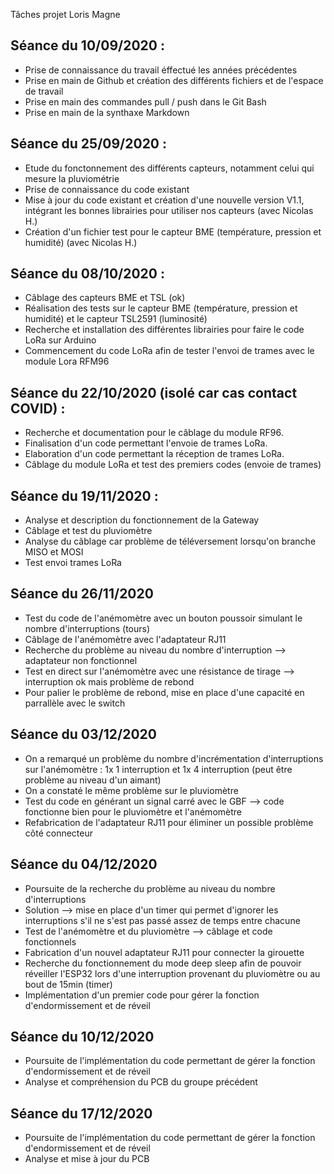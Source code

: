 Tâches projet Loris Magne

Séance du 10/09/2020 :  
- 
- Prise de connaissance du travail éffectué les années précédentes  
- Prise en main de Github et création des différents fichiers et de l'espace de travail  
- Prise en main des commandes pull / push dans le Git Bash  
- Prise en main de la synthaxe Markdown

Séance du 25/09/2020 :
- 
- Etude du fonctonnement des différents capteurs, notamment celui qui mesure la pluviométrie  
- Prise de connaissance du code existant  
- Mise à jour du code existant et création d'une nouvelle version V1.1, intégrant les bonnes librairies pour utiliser nos capteurs (avec Nicolas H.)  
- Création d'un fichier test pour le capteur BME (température, pression et humidité) (avec Nicolas H.)  

Séance du 08/10/2020 :
-
- Câblage des capteurs BME et TSL (ok)  
- Réalisation des tests sur le capteur BME (température, pression et humidité) et le capteur TSL2591 (luminosité)  
- Recherche et installation des différentes librairies pour faire le code LoRa sur Arduino  
- Commencement du code LoRa afin de tester l'envoi de trames avec le module Lora RFM96  

Séance du 22/10/2020 (isolé car cas contact COVID) :
-  
- Recherche et documentation pour le câblage du module RF96.
- Finalisation d'un code permettant l'envoie de trames LoRa.
- Elaboration d'un code permettant la réception de trames LoRa.
- Câblage du module LoRa et test des premiers codes (envoie de trames)

Séance du 19/11/2020 :
-  
- Analyse et description du fonctionnement de la Gateway
- Câblage et test du pluviomètre
- Analyse du câblage car problème de téléversement lorsqu'on branche MISO et MOSI
- Test envoi trames LoRa

Séance du 26/11/2020
-  
- Test du code de l'anémomètre avec un bouton poussoir simulant le nombre d'interruptions (tours)  
- Câblage de l'anémomètre avec l'adaptateur RJ11  
- Recherche du problème au niveau du nombre d'interruption --> adaptateur non fonctionnel  
- Test en direct sur l'anémomètre avec une résistance de tirage --> interruption ok mais problème de rebond  
- Pour palier le problème de rebond, mise en place d'une capacité en parrallèle avec le switch  

Séance du 03/12/2020
- 
- On a remarqué un problème du nombre d'incrémentation d'interruptions sur l'anémomètre : 1x 1 interruption et 1x 4 interruption (peut être problème au niveau d'un aimant)  
- On a constaté le même problème sur le pluviomètre  
- Test du code en générant un signal carré avec le GBF --> code fonctionne bien pour le pluviomètre et l'anémomètre  
- Refabrication de l'adaptateur RJ11 pour éliminer un possible problème côté connecteur  

Séance du 04/12/2020
- 
- Poursuite de la recherche du problème au niveau du nombre d'interruptions  
- Solution --> mise en place d'un timer qui permet d'ignorer les interruptions s'il ne s'est pas passé assez de temps entre chacune  
- Test de l'anémomètre et du pluviomètre --> câblage et code fonctionnels
- Fabrication d'un nouvel adaptateur RJ11 pour connecter la girouette  
- Recherche du fonctionnement du mode deep sleep afin de pouvoir réveiller l'ESP32 lors d'une interruption provenant du pluviomètre ou au bout de 15min (timer)  
- Implémentation d'un premier code pour gérer la fonction d'endormissement et de réveil  

Séance du 10/12/2020
- 
- Poursuite de l'implémentation du code permettant de gérer la fonction d'endormissement et de réveil  
- Analyse et compréhension du PCB du groupe précédent  

Séance du 17/12/2020
-
- Poursuite de l'implémentation du code permettant de gérer la fonction d'endormissement et de réveil  
- Analyse et mise à jour du PCB  
